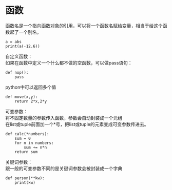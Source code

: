 # 函数  
函数名是一个指向函数对象的引用，可以将一个函数名赋给变量，相当于给这个函数起了一个别名。  
```
a = abs
print(a(-12.6))
```
自定义函数：  
如果在函数中定义一个什么都不做的空函数，可以做pass语句：  
```python3
def nop():
    pass
```  
python中可以返回多个值  
```python3
def move(x,y):
    return 2*x,2*y
```

可变参数：  
将不固定数量的参数传入函数，参数会自动封装成一个元组  
在list或tuple前面加一个*号，把list或tuple的元素变成可变参数传进去。
```
def calc(*numbers):
    sum = 0
    for n in numbers:
        sum += n*n
    return sum
```
关键词参数：  
跟一般的可变参数不同的是关键词参数会被封装成一个字典  
```
def person(**kw):
    print(kw)
```

